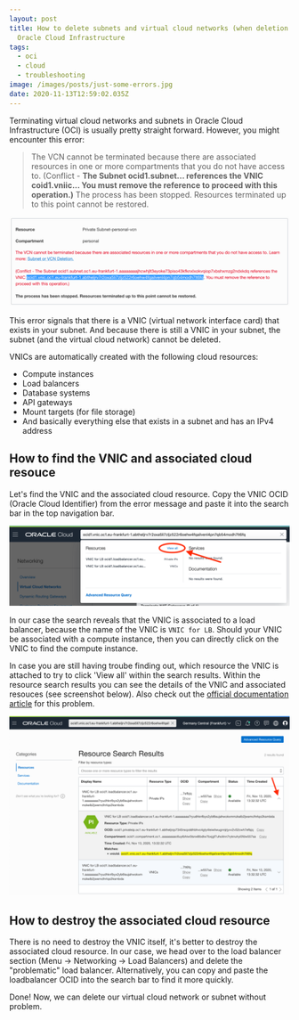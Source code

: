```yaml
---
layout: post
title: How to delete subnets and virtual cloud networks (when deletion fails) in
  Oracle Cloud Infrastructure
tags:
  - oci
  - cloud
  - troubleshooting
image: /images/posts/just-some-errors.jpg
date: 2020-11-13T12:59:02.035Z
---
```

Terminating virtual cloud networks and subnets in Oracle Cloud Infrastructure (OCI) is usually pretty straight forward. However, you might encounter this error:

> The VCN cannot be terminated because there are associated resources in one or more compartments that you do not have access to.
> (Conflict - **The Subnet ocid1.subnet... references the VNIC  coid1.vniic... You must remove the reference to proceed with this operation.)**
> The process has been stopped. Resources terminated up to this point cannot be restored. 

![OCI error deleting virtual cloud network](/images/posts/error-vnic-ocid.png "OCI error deleting virtual cloud network")

This error signals that there is a VNIC (virtual network interface card) that exists in your subnet. And because there is still a VNIC in your subnet, the subnet (and the virtual cloud network) cannot be deleted.

VNICs are automatically created with the following cloud resources:

* Compute instances
* Load balancers
* Database systems
* API gateways
* Mount targets (for file storage)
* And basically everything else that exists in a subnet and has an IPv4 address

## How to find the VNIC and associated cloud resouce

Let's find the VNIC and the associated cloud resource. Copy the VNIC OCID (Oracle Cloud Identifier) from the error message and paste it into the search bar in the top navigation bar. 

![OCI search for VNIC](/images/posts/search-vnic.png "How to search for a VNIC in OCI")

In our case the search reveals that the VNIC is associated to a load balancer, because the name of the VNIC is `VNIC for LB`. Should your VNIC be associated with a compute instance, then you can directly click on the VNIC to find the compute instance.

In case you are still having troube finding out, which resource the VNIC is attached to try to click 'View all' within the search results. Within the resource search results you can see the details of the VNIC and associated resouces (see screenshot below). Also check out the [official documentation article](https://docs.cloud.oracle.com/en-us/iaas/Content/Network/Troubleshoot/subnetdelete.htm) for this problem.

![resource search results](/images/posts/search-results.png "OCI resource search results")

## How to destroy the associated cloud resource

There is no need to destroy the VNIC itself, it's better to destroy the associated cloud resource. In our case, we head over to the load balancer section (Menu -> Networking -> Load Balancers) and delete the "problematic" load balancer. Alternatively, you can copy and paste the loadbalancer OCID into the search bar to find it more quickly.

Done! Now, we can delete our virtual cloud network or subnet without problem.